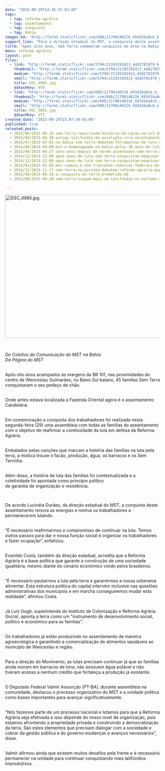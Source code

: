 ```yaml
---
date: "2015-09-29T14:36:32-03:00"
tags:
  - tag: reforma-agrária
  - tag: assentamento
  - tag: conquista
  - tag: Bahia
images_hd: "http://farm1.staticflickr.com/688/21790140226_693d1ba8cb_b.jpg"
support_line: "Para a direção estadual do MST, a conquista deste assentamento renova as energias e motiva os trabalhadores a permanecerem lutando. "
title: "Após oito anos, Sem Terra comemoram conquista de área na Bahia "
menu: reforma agrária
layout: post
files:
  - link: "http://farm6.staticflickr.com/5794/21195192413_4dd2781979_b.jpg"
    thumbnail: "http://farm6.staticflickr.com/5794/21195192413_4dd2781979_t.jpg"
    medium: "http://farm6.staticflickr.com/5794/21195192413_4dd2781979_z.jpg"
    small: "http://farm6.staticflickr.com/5794/21195192413_4dd2781979_n.jpg"
    title: DSC_4985.jpg
    $$hashKey: 0T0
  - link: "http://farm1.staticflickr.com/688/21790140226_693d1ba8cb_b.jpg"
    thumbnail: "http://farm1.staticflickr.com/688/21790140226_693d1ba8cb_t.jpg"
    medium: "http://farm1.staticflickr.com/688/21790140226_693d1ba8cb_z.jpg"
    small: "http://farm1.staticflickr.com/688/21790140226_693d1ba8cb_n.jpg"
    title: DSC_5001.jpg
    $$hashKey: 0T3
created_date: "2015-09-29T15:07:30-03:00"
published: true
releated_posts:
  - 2015/06/2015-06-16-sem-terra-reescrevem-historia-do-cacau-no-sul-da-bahia.md
  - 2015/04/2015-04-30-antigo-latifundio-de-eucalipto-vira-assentamento-agroecologico.md
  - 2015/07/2015-07-03-na-bahia-sem-terra-debatem-ferramentas-de-luta-da-classe-contra-o-agronegocio.md
  - 2014/04/2014-04-09-mst-e-homenageado-na-bahia-pelos-30-anos-de-luta-pela-reforma-agraria.md-e
  - 2015/04/2015-04-27-sete-anos-depois-de-serem-assentados-sem-terra-ainda-lutam-por-documentacao-basica.md
  - 2014/12/2014-12-09-apos-anos-de-luta-sem-terra-conquistam-maquinario-no-ms.md-e
  - 2014/12/2014-12-09-apos-anos-de-luta-sem-terra-conquistam-maquinario-no-ms.md
  - 2015/01/2015-01-05-mst-comeca-o-ano-trancando-rodovias-federais-no-mato-grosso-do-sul.md
  - 2014/12/2014-11-17-sem-terra-na-paraiba-debatem-reforma-agraria-popular-em-encontro.md
  - 2015/09/2015-09-28-a-conquista-da-terra-prometida.md
  - 2015/09/2015-09-28-sem-terra-ocupam-mais-um-latifundio-no-extremo-sul-da-bahia.md

---
```

<p><img alt="DSC_4985.jpg" height="466" src="http://farm6.staticflickr.com/5794/21195192413_4dd2781979_b.jpg" width="700" /></p>

<p>&nbsp;</p>

<p><em>Do Coletivo de Comunica&ccedil;&atilde;o do MST na Bahia<br />
Da P&aacute;gina do MST</em></p>

<p><br />
Ap&oacute;s oito anos acampados &agrave;s margens da BR 101, nas proximidades do centro de Wenceslau Guimar&atilde;es, no Baixo Sul baiano, 45 fam&iacute;lias Sem Terra conquistaram o seu peda&ccedil;o de ch&atilde;o.</p>

<p><br />
Onde antes estava localizada a Fazenda Oriental&nbsp;agora &eacute; o&nbsp;assentamento Candel&aacute;ria.&nbsp;</p>

<p><br />
Em comemora&ccedil;&atilde;o a&nbsp;conquista dos trabalhadores foi realizada nesta segunda-feira (29) uma&nbsp;assembleia&nbsp;com todas as fam&iacute;lias do assentamento com o objetivo de reafirmar a continuidade da luta em defesa da Reforma Agr&aacute;ria.</p>

<p><br />
Embalados pelas can&ccedil;&otilde;es que marcam a hist&oacute;ria das fam&iacute;lias na luta pela terra, a m&iacute;stica trouxe o fac&atilde;o, produ&ccedil;&atilde;o, &aacute;gua, os barracos e os Sem Terrinha.</p>

<p><br />
Al&eacute;m disso, a hist&oacute;ria de luta das fam&iacute;lias foi contextualizada e a coletividade foi apontada como princ&iacute;pio pol&iacute;tico de&nbsp;garantia&nbsp;de&nbsp;organiza&ccedil;&atilde;o e&nbsp;resist&ecirc;ncia.&nbsp;</p>

<p>&nbsp;</p>

<p>De acordo Lucin&eacute;ia Dur&atilde;es, da dire&ccedil;&atilde;o estadual do MST, a conquista deste assentamento renova as energias e motiva os trabalhadores a permanecerem lutando.&nbsp;</p>

<p><br />
&ldquo;&Eacute; necess&aacute;rio reafirmarmos o compromisso de continuar na luta. Temos outros passos para dar&nbsp;e nossa fun&ccedil;&atilde;o social &eacute; organizar os trabalhadores e fazer ocupa&ccedil;&atilde;o&rdquo;, enfatizou.&nbsp;</p>

<p><br />
Evanildo Costa, tamb&eacute;m da dire&ccedil;&atilde;o estadual, acredita que a Reforma Agr&aacute;ria &eacute; a base pol&iacute;tica que garante a constru&ccedil;&atilde;o de uma sociedade igualit&aacute;ria, mesmo diante do cen&aacute;rio econ&ocirc;mico vivido pelos brasileiros.&nbsp;</p>

<p><br />
&ldquo;&Eacute; necess&aacute;rio pautarmos a luta pela terra e garantirmos a nossa soberania alimentar. Esta estrutura pol&iacute;tica do capital interv&eacute;m inclusive nas quest&otilde;es administrativas dos munic&iacute;pios e em marcha conseguiremos mudar esta realidade&rdquo;, afirmou Costa.&nbsp;</p>

<p><br />
J&aacute; Luiz Gug&ecirc;, superintende do Instituto de Coloniza&ccedil;&atilde;o e Reforma Agr&aacute;ria (Incra), aponta a terra como um &quot;instrumento de desenvolvimento social, pol&iacute;tico e econ&ocirc;mico para as fam&iacute;lias&quot;.&nbsp;</p>

<p><br />
Os trabalhadores j&aacute; est&atilde;o produzindo no assentamento de maneira agroecol&oacute;gica e garantindo a comercializa&ccedil;&atilde;o de alimentos saud&aacute;veis ao munic&iacute;pio de Wenceslau e regi&atilde;o.&nbsp;</p>

<p><br />
Para a dire&ccedil;&atilde;o do Movimento, as lutas precisam continuar j&aacute; que as fam&iacute;lias ainda moram em barracos de lona, n&atilde;o possuem &aacute;gua pot&aacute;vel e n&atilde;o tiveram acesso a nenhum cr&eacute;dito que fortale&ccedil;a a produ&ccedil;&atilde;o j&aacute; existente.</p>

<p><br />
O Deputado Federal Valmir Assun&ccedil;&atilde;o (PT-BA), durante assembleia na comunidade, destacou o processo organizativo do MST e a unidade pol&iacute;tica como bases importantes para avan&ccedil;ar significativamente.</p>

<p><br />
&ldquo;N&oacute;s fazemos parte de um processo nacional e lutamos para que a Reforma Agr&aacute;ria seja efetivada e isso depende do nosso n&iacute;vel de organiza&ccedil;&atilde;o, pois estamos afrontando a propriedade privada e construindo a democratiza&ccedil;&atilde;o da terra. S&atilde;o estes elementos que precisam dialogar com a sociedade e cobrar da gest&atilde;o p&uacute;blica e do governo mudan&ccedil;as e avan&ccedil;os necess&aacute;rios&rdquo;, disse.&nbsp;</p>

<p><br />
Valmir afirmou ainda que existem muitos desafios pela frente e &eacute; necess&aacute;rio permanecer na unidade para continuar conquistando mais latif&uacute;ndios improdutivos.&nbsp;</p>
